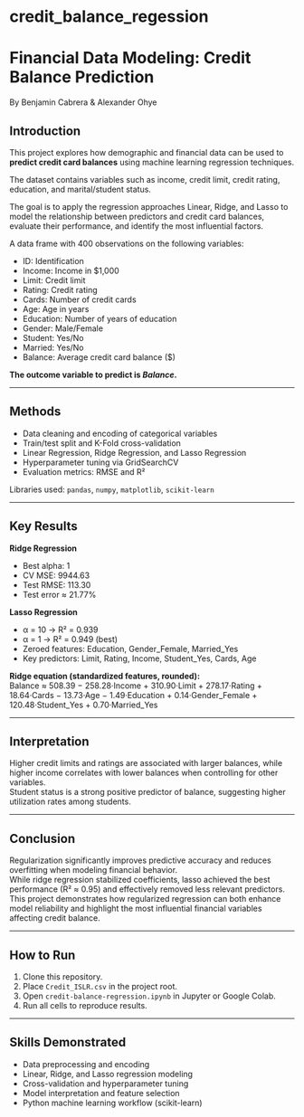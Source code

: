 # credit_balance_regession
# Financial Data Modeling: Credit Balance Prediction
By Benjamin Cabrera & Alexander Ohye

## Introduction

This project explores how demographic and financial data can be used to **predict credit card balances** using machine learning regression techniques.  

The dataset contains variables such as income, credit limit, credit rating, education, and marital/student status.  

The goal is to apply the regression approaches Linear, Ridge, and Lasso to model the relationship between predictors and credit card balances, evaluate their performance, and identify the most influential factors.  

A data frame with 400 observations on the following variables:

- ID: Identification  
- Income: Income in $1,000  
- Limit: Credit limit  
- Rating: Credit rating  
- Cards: Number of credit cards  
- Age: Age in years  
- Education: Number of years of education  
- Gender: Male/Female  
- Student: Yes/No  
- Married: Yes/No  
- Balance: Average credit card balance ($)

**The outcome variable to predict is *Balance*.**

---

## Methods

- Data cleaning and encoding of categorical variables  
- Train/test split and K-Fold cross-validation  
- Linear Regression, Ridge Regression, and Lasso Regression  
- Hyperparameter tuning via GridSearchCV  
- Evaluation metrics: RMSE and R²  

Libraries used:
`pandas`, `numpy`, `matplotlib`, `scikit-learn`

---

## Key Results

**Ridge Regression**
- Best alpha: 1  
- CV MSE: 9944.63  
- Test RMSE: 113.30  
- Test error ≈ 21.77%

**Lasso Regression**
- α = 10 → R² = 0.939  
- α = 1 → R² = 0.949 (best)  
- Zeroed features: Education, Gender_Female, Married_Yes  
- Key predictors: Limit, Rating, Income, Student_Yes, Cards, Age  

**Ridge equation (standardized features, rounded):**  
Balance ≈ 508.39 − 258.28·Income + 310.90·Limit + 278.17·Rating + 18.64·Cards − 13.73·Age − 1.49·Education + 0.14·Gender_Female + 120.48·Student_Yes + 0.70·Married_Yes  

---

## Interpretation

Higher credit limits and ratings are associated with larger balances, while higher income correlates with lower balances when controlling for other variables.  
Student status is a strong positive predictor of balance, suggesting higher utilization rates among students.

---

## Conclusion

Regularization significantly improves predictive accuracy and reduces overfitting when modeling financial behavior.  
While ridge regression stabilized coefficients, lasso achieved the best performance (R² ≈ 0.95) and effectively removed less relevant predictors.  
This project demonstrates how regularized regression can both enhance model reliability and highlight the most influential financial variables affecting credit balance.

---

## How to Run

1. Clone this repository.  
2. Place `Credit_ISLR.csv` in the project root.  
3. Open `credit-balance-regression.ipynb` in Jupyter or Google Colab.  
4. Run all cells to reproduce results.

---

## Skills Demonstrated

- Data preprocessing and encoding  
- Linear, Ridge, and Lasso regression modeling  
- Cross-validation and hyperparameter tuning  
- Model interpretation and feature selection  
- Python machine learning workflow (scikit-learn)

